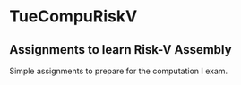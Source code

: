 # TueCompuRiskV
## Assignments to learn Risk-V Assembly
Simple assignments to prepare for the computation I exam.
